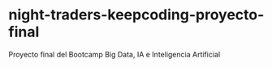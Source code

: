 # night-traders-keepcoding-proyecto-final
Proyecto final del Bootcamp Big Data, IA e Inteligencia Artificial
